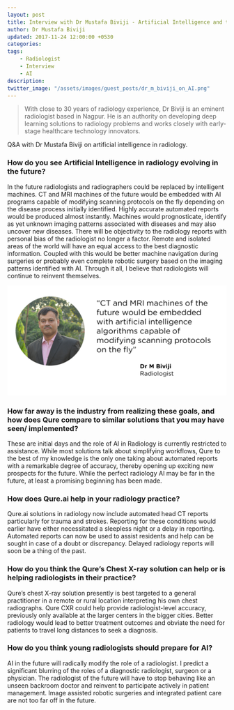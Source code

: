 ```yaml
---
layout: post
title: Interview with Dr Mustafa Biviji - Artificial Intelligence and the Future of Radiology
author: Dr Mustafa Biviji
updated: 2017-11-24 12:00:00 +0530
categories:
tags:
    - Radiologist
    - Interview
    - AI
description:
twitter_image: "/assets/images/guest_posts/dr_m_biviji_on_AI.png"
---
```


> With close to 30 years of radiology experience, Dr Biviji is an eminent radiologist based in Nagpur.  He is an authority on developing deep learning solutions to radiology problems and works closely with early-stage healthcare technology innovators.


Q&A with Dr Mustafa Biviji on artificial intelligence in radiology.

### How do you see Artificial Intelligence in radiology evolving in the future?

In the future radiologists and radiographers could be replaced by intelligent machines. CT and MRI machines of the future would be embedded with AI programs capable of modifying scanning protocols on the fly depending on the disease process initially identified. Highly accurate automated reports would be produced almost instantly. Machines would prognosticate, identify as yet unknown imaging patterns associated with diseases and may also uncover new diseases.
There will be objectivity to the radiology reports with personal bias of the radiologist no longer a factor. Remote and isolated areas of the world will have an equal access to the best diagnostic information. Coupled with this would be better machine navigation during surgeries or probably even complete robotic surgery based on the imaging patterns identified with AI. Through it all, I believe that radiologists will continue to reinvent themselves.


<p align="center">
    <img src="/assets/images/guest_posts/Dr_m_biviji_on_AI.png" alt="Photo of Dr Mustafa Biviji with quote">
</p>

### How far away is the industry from realizing these goals, and how does Qure compare to similar solutions that you may have seen/ implemented?

These are initial days and the role of AI in Radiology is currently restricted to assistance. While most solutions talk about simplifying workflows, Qure to the best of my knowledge is the only one taking about automated reports with a remarkable degree of accuracy, thereby opening up exciting new prospects for the future. While the perfect radiology AI may be far in the future, at least a promising beginning has been made.

### How does Qure.ai help in your radiology practice?

Qure.ai solutions in radiology now include automated head CT reports particularly for trauma and strokes. Reporting for these conditions would earlier have either necessitated a sleepless night or a delay in reporting. Automated reports can now be used to assist residents and help can be sought in case of a doubt or discrepancy. Delayed radiology reports will soon be a thing of the past.

### How do you think the Qure’s Chest X-ray solution can help or is helping radiologists in their practice?

Qure’s chest X-ray solution presently is best targeted to a general practitioner in a remote or rural location interpreting his own chest radiographs. Qure CXR could help provide radiologist-level accuracy, previously only available at the larger centers in the bigger cities. Better radiology would lead to better treatment outcomes and obviate the need for patients to travel long distances to seek a diagnosis.

### How do you think young radiologists should prepare for AI?

AI in the future will radically modify the role of a radiologist. I predict a significant blurring of the roles of a diagnostic radiologist, surgeon or a physician. The radiologist of the future will have to stop behaving like an unseen backroom doctor and reinvent to participate actively in patient management. Image assisted robotic surgeries and integrated patient care are not too far off in the future.
